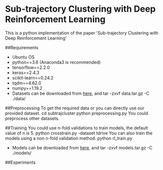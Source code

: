 # Sub-trajectory Clustering with Deep Reinforcement Learning
This is a python implementation of the paper 'Sub-trajectory Clustering with Deep Reinforcement Learning'

##Requirements
- Ubuntu OS
- python==3.6 (Anaconda3 is recommended)
- tensorflow==2.2.0
- keras==2.4.3
- scikit-learn==0.24.2
- tqdm==4.62.0
- numpy==1.19.2
- Datasets can be downloaded from [here](https://jbox.sjtu.edu.cn/l/t1Vb6f), and tar -zxvf data.tar.gz -C ./data/

##Preprocessing
To get the required data or you can directly use our provided dataset.
cd subtrajcluster
python preprocessing.py
You could preprocess other datasets.

##Training
You could use n-fold validations to train models, the default value of n is 5. 
python crosstrain.py -dataset tdrive
You can also train the models using a non n-fold validation method.
python rl_train.py
- Models can be downloaded from [here](https://jbox.sjtu.edu.cn/l/71xmzT), and tar -zxvf models.tar.gz -C ./models/

##Experiments
